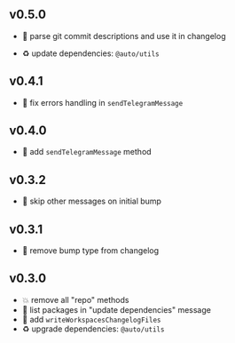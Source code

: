 ## v0.5.0

* 🌱 parse git commit descriptions and use it in changelog

* ♻️ update dependencies: `@auto/utils`

## v0.4.1

* 🐞 fix errors handling in `sendTelegramMessage`

## v0.4.0

* 🌱 add `sendTelegramMessage` method

## v0.3.2

* 🐞 skip other messages on initial bump

## v0.3.1

* 🐞 remove bump type from changelog

## v0.3.0

* 💥 remove all "repo" methods
* 🌱 list packages in "update dependencies" message
* 🌱 add `writeWorkspacesChangelogFiles`
* ♻️ upgrade dependencies: `@auto/utils`
